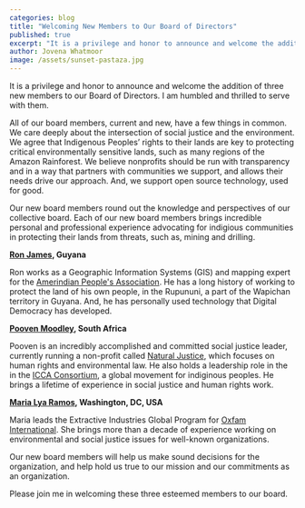```yaml
---
categories: blog
title: "Welcoming New Members to Our Board of Directors"
published: true
excerpt: "It is a privilege and honor to announce and welcome the addition of three new members to our Board of Directors."
author: Jovena Whatmoor
image: /assets/sunset-pastaza.jpg
---
```

It is a privilege and honor to announce and welcome the addition of three new
members to our Board of Directors. I am humbled and thrilled to serve with them.

All of our board members, current and new, have a few things in common. We care
deeply about the intersection of social justice and the environment. We agree
that Indigenous Peoples’ rights to their lands are key to protecting critical
environmentally sensitive lands, such as many regions of the Amazon Rainforest.
We believe nonprofits should be run with transparency and in a way that partners
with communities we support, and allows their needs drive our approach. And, we
support open source technology, used for good.

Our new board members round out the knowledge and perspectives of our collective
board. Each of our new board members brings incredible personal and professional
experience advocating for indigious communities in protecting their lands from
threats, such as, mining and drilling.

**[Ron James](https://www.digital-democracy.org/team/ron), Guyana**

Ron works as a Geographic Information Systems (GIS) and mapping expert for the
[Amerindian People's Association](https://apaguyana.com/). He has a long history
of working to protect the land of his own people, in the Rupununi, a part of the
Wapichan territory in Guyana. And, he has personally used technology that
Digital Democracy has developed.

**[Pooven Moodley](https://www.digital-democracy.org/team/pooven), South
Africa**

Pooven is an incredibly accomplished and committed social justice leader,
currently running a non-profit called [Natural
Justice](https://naturaljustice.org/), which focuses on human rights and
environmental law. He also holds a leadership role in the in the [ICCA
Consortium](https://www.iccaconsortium.org/), a global movement for indiginous
peoples. He brings a lifetime of experience in social justice and human rights
work.

**[Maria Lya Ramos](https://www.digital-democracy.org/team/maria), Washington,
DC, USA**

Maria leads the Extractive Industries Global Program for [Oxfam
International](https://www.oxfam.org/). She brings more than a decade of
experience working on environmental and social justice issues for well-known
organizations.

Our new board members will help us make sound decisions for the organization,
and help hold us true to our mission and our commitments as an organization.

Please join me in welcoming these three esteemed members to our board.
